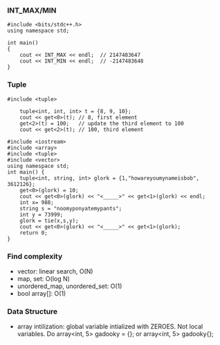### INT_MAX/MIN

```
#include <bits/stdc++.h>
using namespace std;
 
int main()
{
    cout << INT_MAX << endl;  // 2147483647
    cout << INT_MIN << endl;  // -2147483648
}
```

### Tuple

```
#include <tuple>
    
    tuple<int, int, int> t = {8, 9, 10};
    cout << get<0>(t); // 8, first element
    get<2>(t) = 100;   // update the third element to 100
    cout << get<2>(t); // 100, third element 
```

```
#include <iostream>
#include <array>
#include <tuple>
#include <vector>
using namespace std;
int main() {
    tuple<int, string, int> glork = {1,"howareyoumynameisbob", 3612126};
    get<0>(glork) = 10;
    cout << get<0>(glork) << "<_____>" << get<1>(glork) << endl;
    int x= 988; 
    string s = "noomyponyatemypants";
    int y = 73999;
    glork = tie(x,s,y);
    cout << get<0>(glork) << "<_____>" << get<1>(glork);
    return 0;
}
```

### Find complexity

* vector: linear search, O(N)
* map, set: O(log N)
* unordered_map, unordered_set: O(1)
* bool array[]: O(1)


### Data Structure

* array intilization: global variable intialized with ZEROES. Not local variables.  Do array<int, 5> gadooky = {}; or array<int, 5> gadooky{};
